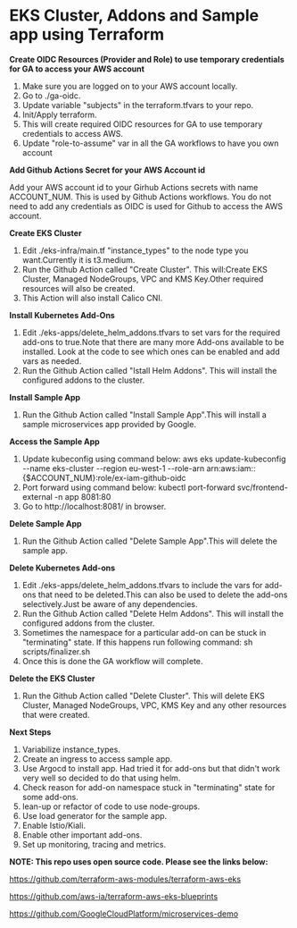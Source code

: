 # EKS Cluster, Addons and Sample app using Terraform

**Create OIDC Resources (Provider and Role) to use temporary credentials for GA to access your AWS account**

1. Make sure you are logged on to your AWS account locally.
2. Go to ./ga-oidc.
3. Update variable "subjects" in the terraform.tfvars to your repo.
3. Init/Apply terraform.
4. This will create required OIDC resources for GA to use temporary credentials to access AWS.
5. Update "role-to-assume" var in all the GA workflows to have you own account 

**Add Github Actions Secret for your AWS Account id**

Add your AWS account id to your Girhub Actions secrets with name ACCOUNT_NUM. This is used by Github Actions workflows. You do not need to add any credentials as OIDC is used for Github to access the AWS account.

**Create EKS Cluster**

1. Edit ./eks-infra/main.tf "instance_types" to the node type you want.Currently it is t3.medium.
2. Run the Github Action called "Create Cluster". This will:Create EKS Cluster, Managed NodeGroups, VPC and KMS Key.Other required resources will also be created.
3. This Action will also install Calico CNI.

**Install Kubernetes Add-Ons**

1. Edit ./eks-apps/delete_helm_addons.tfvars to set vars for the required add-ons to true.Note that there are many more Add-ons available to be installed. Look at the code to see which ones can be enabled and add vars as needed.
2. Run the Github Action called "Istall Helm Addons". This will install the configured addons to the cluster.

**Install Sample App**

1. Run the Github Action called "Install Sample App".This will install a sample microservices app provided by Google.

**Access the Sample App**

1. Update kubeconfig using command below:
    aws eks update-kubeconfig --name eks-cluster --region eu-west-1 --role-arn arn:aws:iam::{$ACCOUNT_NUM}:role/ex-iam-github-oidc
2. Port forward using command below:
    kubectl port-forward svc/frontend-external -n app 8081:80
3. Go to http://localhost:8081/ in browser.

**Delete Sample App**

1. Run the Github Action called "Delete Sample App".This will delete the sample app.

**Delete Kubernetes Add-ons**

1. Edit ./eks-apps/delete_helm_addons.tfvars to include the vars for add-ons that need to be deleted.This can also be used to delete the add-ons selectively.Just be aware of any dependencies.
2. Run the Github Action called "Delete Helm Addons". This will install the configured addons from the cluster.
3. Sometimes the namespace for a particular add-on can be stuck in "terminating" state. If this happens run following command:
    sh scripts/finalizer.sh <namespace that is stuck>
4. Once this is done the GA workflow will complete.

**Delete the EKS Cluster**

1. Run the Github Action called "Delete Cluster". This will delete EKS Cluster, Managed NodeGroups, VPC, KMS Key and any other resources that were created.


**Next Steps**

1. Variabilize instance_types.
2. Create an ingress to access sample app.
3. Use Argocd to install app. Had tried it for add-ons but that didn't work very well so decided to do that using helm.
4. Check reason for add-on namespace stuck in "terminating" state for some add-ons.
5. lean-up or refactor of code to use node-groups.
6. Use load generator for the sample app.
7. Enable Istio/Kiali.
8. Enable other important add-ons.
9. Set up monitoring, tracing and metrics.

**NOTE: This repo uses open source code. Please see the links below:**

https://github.com/terraform-aws-modules/terraform-aws-eks

https://github.com/aws-ia/terraform-aws-eks-blueprints

https://github.com/GoogleCloudPlatform/microservices-demo



